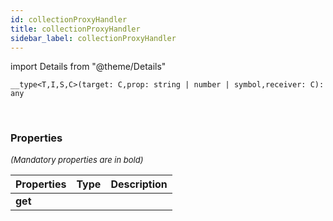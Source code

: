 ```yaml
---
id: collectionProxyHandler
title: collectionProxyHandler
sidebar_label: collectionProxyHandler
---
```


import Details from "@theme/Details"


```tsx
__type<T,I,S,C>(target: C,prop: string | number | symbol,receiver: C): any
```
<br/>



### Properties

<font size="2"><i>(Mandatory properties are in bold)</i></font>

| Properties | Type | Description |
| --------- | ---- | ----------- |
| **get** |  |  |


